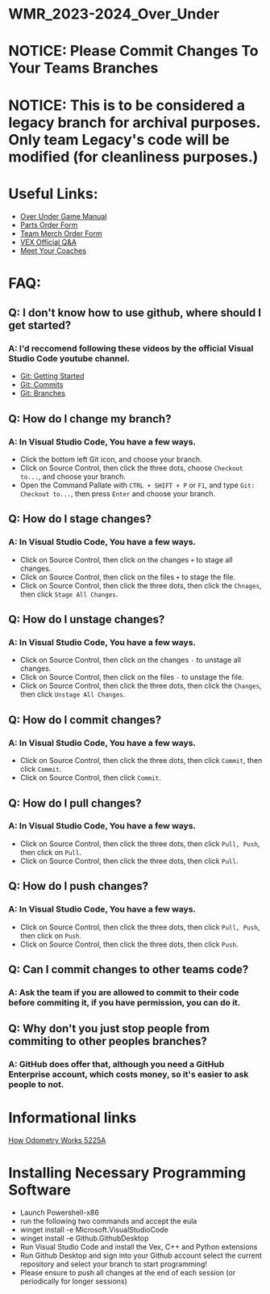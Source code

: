 # WMR_2023-2024_Over_Under

# NOTICE: Please Commit Changes To Your Teams Branches
# NOTICE: This is to be considered a legacy branch for archival purposes. Only team Legacy's code will be modified (for cleanliness purposes.)

# Useful Links:
- [Over Under Game Manual](https://www.vexrobotics.com/over-under-manual)
- [Parts Order Form](https://docs.google.com/forms/d/e/1FAIpQLSeFg_zleeqHIRU9lrxiFkXbjZgg2E67jKUJd5AkV_R5zo71jg/viewform?pli=1)
- [Team Merch Order Form](https://docs.google.com/forms/d/e/1FAIpQLSdxR6KkjUQ6A4ZKhxE1QsEypBgxBPV9mEK-Zm8SP0OPMLcKdg/viewform)
- [VEX Official Q&A](https://www.robotevents.com/VRC/2023-2024/QA)
- [Meet Your Coaches](https://wmrhsd.instructure.com/courses/4306/pages/meet-your-coaches-2?module_item_id=425513)

# FAQ:

## Q: I don't know how to use github, where should I get started?
### A: I'd reccomend following these videos by the official Visual Studio Code youtube channel.
- [Git: Getting Started](https://www.youtube.com/watch?v=i_23KUAEtUM)
- [Git: Commits](https://www.youtube.com/watch?v=E6ADS2k8oNQ)
- [Git: Branches](https://www.youtube.com/watch?v=b9LTz6joMf8)

## Q: How do I change my branch?
### A: In Visual Studio Code, You have a few ways.
- Click the bottom left Git icon, and choose your branch.
- Click on Source Control, then click the three dots, choose `Checkout to...`, and choose your branch.
- Open the Command Pallate with `CTRL + SHIFT + P` or `F1`, and type `Git: Checkout to...`, then press `Enter` and choose your branch.

## Q: How do I stage changes?
### A: In Visual Studio Code, You have a few ways.
- Click on Source Control, then click on the changes `+` to stage all changes.
- Click on Source Control, then click on the files `+` to stage the file.
- Click on Source Control, then click the three dots, then click the `Chnages`, then click `Stage All Changes`.

## Q: How do I unstage changes?
### A: In Visual Studio Code, You have a few ways.
- Click on Source Control, then click on the changes `-` to unstage all changes.
- Click on Source Control, then click on the files `-` to unstage the file.
- Click on Source Control, then click the three dots, then click the `Changes`, then click `Unstage All Changes`.

## Q: How do I commit changes?
### A: In Visual Studio Code, You have a few ways.
- Click on Source Control, then click the three dots, then click `Commit`, then click `Commit`.
- Click on Source Control, then click `Commit`.

## Q: How do I pull changes?
### A: In Visual Studio Code, You have a few ways.
- Click on Source Control, then click the three dots, then click `Pull, Push`, then click on `Pull`.
- Click on Source Control, then click the three dots, then click `Pull`.

## Q: How do I push changes?
### A: In Visual Studio Code, You have a few ways.
- Click on Source Control, then click the three dots, then click `Pull, Push`, then click on `Push`.
- Click on Source Control, then click the three dots, then click `Push`.

## Q: Can I commit changes to other teams code?
### A: Ask the team if you are allowed to commit to their code before commiting it, if you have permission, you can do it.

## Q: Why don't you just stop people from commiting to other peoples branches?
### A: GitHub does offer that, although you need a GitHub Enterprise account, which costs money, so it's easier to ask people to not.

# Informational links
[How Odometry Works 5225A](https://blog.jloh02.dev/robotics/odometry/)

# Installing Necessary Programming Software
- Launch Powershell-x86
- run the following two commands and accept the eula
- winget install -e Microsoft.VisualStudioCode
- winget install -e Github.GithubDesktop
- Run Visual Studio Code and install the Vex, C++ and Python extensions
- Run Github Desktop and sign into your Github account select the current repository and select your branch to start programming!
- Please ensure to push all changes at the end of each session (or periodically for longer sessions)
